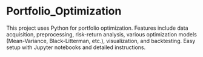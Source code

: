 # Portfolio_Optimization
This project uses Python for portfolio optimization. Features include data acquisition, preprocessing, risk-return analysis, various optimization models (Mean-Variance, Black-Litterman, etc.), visualization, and backtesting. Easy setup with Jupyter notebooks and detailed instructions.
